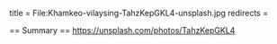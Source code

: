 title = File:Khamkeo-vilaysing-TahzKepGKL4-unsplash.jpg
redirects =
>>>>

== Summary ==
https://unsplash.com/photos/TahzKepGKL4